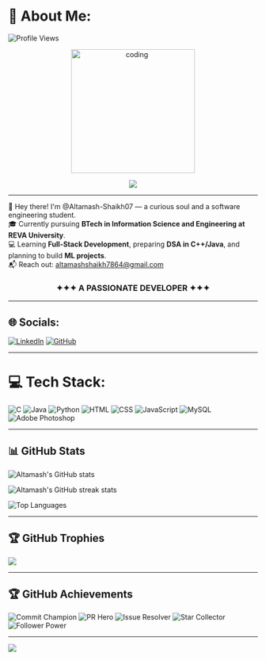 # 💫 About Me:

![Profile Views](https://komarev.com/ghpvc/?username=Altamash-Shaikh07&label=Profile%20views&color=0e75b6&style=flat) 

<p align="center">
<img alt="coding" align="center" height=250 width=250 src="https://images.squarespace-cdn.com/content/v1/5769fc401b631bab1addb2ab/1541580611624-TE64QGKRJG8SWAIUS7NS/ke17ZwdGBToddI8pDm48kPoswlzjSVMM-SxOp7CV59BZw-zPPgdn4jUwVcJE1ZvWQUxwkmyExglNqGp0IvTJZamWLI2zvYWH8K3-s_4yszcp2ryTI0HqTOaaUohrI8PI6FXy8c9PWtBlqAVlUS5izpdcIXDZqDYvprRqZ29Pw0o/coding-freak.gif"/>
</p>

<p align="center">
<img align="center" src="https://readme-typing-svg.herokuapp.com?font=&size=30&color=0ef7f7&vCenter=true&width=600&height=100&lines=Hi+I'm+Altamash+Shaikh;Software+Engineering+Student;Full+Stack+Developer+Enthusiast;DSA+%26+ML+Learner;Welcome+to+my+GitHub+Profile!" />
</p>

---

👋 Hey there! I'm @Altamash-Shaikh07 — a curious soul and a software engineering student.  
🎓 Currently pursuing **BTech in Information Science and Engineering at REVA University**.  
💻 Learning **Full-Stack Development**, preparing **DSA in C++/Java**, and planning to build **ML projects**.  
📬 Reach out: altamashshaikh7864@gmail.com  

<h3 align="center">✦✦✦  A PASSIONATE DEVELOPER   ✦✦✦</h3>

---

## 🌐 Socials:
[![LinkedIn](https://img.shields.io/badge/LinkedIn-%230077B5.svg?logo=linkedin&logoColor=white)](https://linkedin.com/in/altamash-s-shaikh) 
[![GitHub](https://img.shields.io/badge/GitHub-%23121011.svg?logo=github&logoColor=white)](https://github.com/Altamash-Shaikh07)

---

# 💻 Tech Stack:
![C](https://img.shields.io/badge/c-%2300599C.svg?style=flat-square&logo=c&logoColor=white)
![Java](https://img.shields.io/badge/java-%23ED8B00.svg?style=flat-square&logo=openjdk&logoColor=white)
![Python](https://img.shields.io/badge/python-3670A0?style=flat-square&logo=python&logoColor=ffdd54)
![HTML](https://img.shields.io/badge/html5-%23E34F26.svg?style=flat-square&logo=html5&logoColor=white)
![CSS](https://img.shields.io/badge/css3-%231572B6.svg?style=flat-square&logo=css3&logoColor=white)
![JavaScript](https://img.shields.io/badge/javascript-%23F7DF1E.svg?style=flat-square&logo=javascript&logoColor=black)
![MySQL](https://img.shields.io/badge/mysql-%234479A1.svg?style=flat-square&logo=mysql&logoColor=white)
![Adobe Photoshop](https://img.shields.io/badge/adobe%20photoshop-%2331A8FF.svg?style=flat-square&logo=adobephotoshop&logoColor=white)

---

## 📊 GitHub Stats

<!-- Contribution Overview -->
<p>
  <img align="center" src="https://github-readme-stats.vercel.app/api?username=Altamash-Shaikh07&theme=highcontrast&show_icons=true&hide_border=false&include_all_commits=true&count_private=true&locale=en" alt="Altamash's GitHub stats" />
</p>

<!-- Streak Tracker -->
<p>
  <img align="center" src="https://github-readme-streak-stats.herokuapp.com/?user=Altamash-Shaikh07&theme=highcontrast&hide_border=false" alt="Altamash's GitHub streak stats" />
</p>

<!-- Top Languages -->
<p>
  <img align="center" src="https://github-readme-stats.vercel.app/api/top-langs/?username=Altamash-Shaikh07&theme=highcontrast&hide_border=false&include_all_commits=true&count_private=true&layout=compact" alt="Top Languages" />
</p>

---

## 🏆 GitHub Trophies
![](https://github-profile-trophy.vercel.app/?username=Altamash-Shaikh07&theme=radical&no-frame=false&no-bg=true&margin-w=4)

---

## 🏆 GitHub Achievements
![Commit Champion](https://img.shields.io/badge/Commits-High%20Activity-blueviolet?style=for-the-badge&logo=github)
![PR Hero](https://img.shields.io/badge/Pull%20Requests-Consistent%20Contributor-brightgreen?style=for-the-badge&logo=git)
![Issue Resolver](https://img.shields.io/badge/Issues-Feedback%20Driven-orange?style=for-the-badge&logo=github)
![Star Collector](https://img.shields.io/badge/Stars-Open%20Source%20Impact-yellow?style=for-the-badge&logo=github)
![Follower Power](https://img.shields.io/badge/Followers-Growing%20Community-blue?style=for-the-badge&logo=github)

---
[![](https://visitcount.itsvg.in/api?id=Altamash-Shaikh07&icon=5&color=11)](https://visitcount.itsvg.in)
